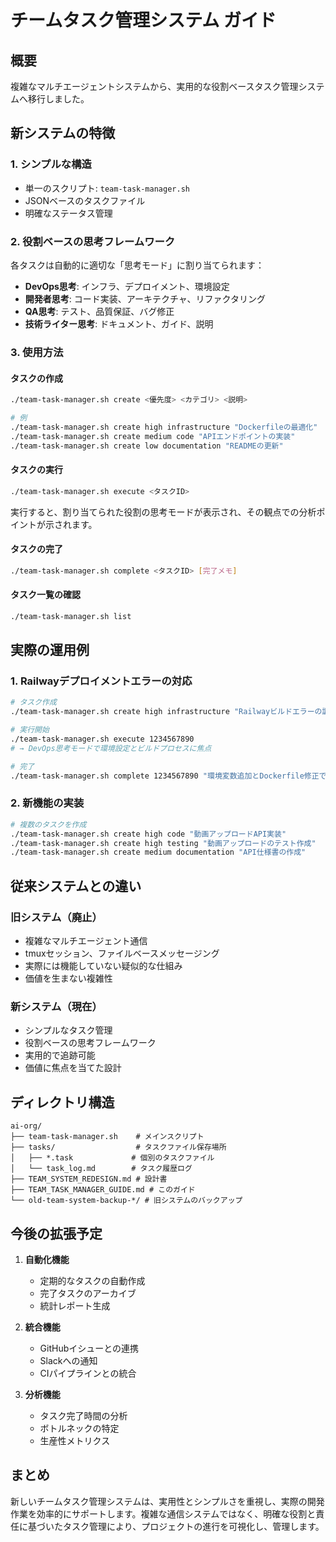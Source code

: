 # チームタスク管理システム ガイド

## 概要
複雑なマルチエージェントシステムから、実用的な役割ベースタスク管理システムへ移行しました。

## 新システムの特徴

### 1. シンプルな構造
- 単一のスクリプト: `team-task-manager.sh`
- JSONベースのタスクファイル
- 明確なステータス管理

### 2. 役割ベースの思考フレームワーク
各タスクは自動的に適切な「思考モード」に割り当てられます：

- **DevOps思考**: インフラ、デプロイメント、環境設定
- **開発者思考**: コード実装、アーキテクチャ、リファクタリング
- **QA思考**: テスト、品質保証、バグ修正
- **技術ライター思考**: ドキュメント、ガイド、説明

### 3. 使用方法

#### タスクの作成
```bash
./team-task-manager.sh create <優先度> <カテゴリ> <説明>

# 例
./team-task-manager.sh create high infrastructure "Dockerfileの最適化"
./team-task-manager.sh create medium code "APIエンドポイントの実装"
./team-task-manager.sh create low documentation "READMEの更新"
```

#### タスクの実行
```bash
./team-task-manager.sh execute <タスクID>
```
実行すると、割り当てられた役割の思考モードが表示され、その観点での分析ポイントが示されます。

#### タスクの完了
```bash
./team-task-manager.sh complete <タスクID> [完了メモ]
```

#### タスク一覧の確認
```bash
./team-task-manager.sh list
```

## 実際の運用例

### 1. Railwayデプロイメントエラーの対応
```bash
# タスク作成
./team-task-manager.sh create high infrastructure "Railwayビルドエラーの調査と修正"

# 実行開始
./team-task-manager.sh execute 1234567890
# → DevOps思考モードで環境設定とビルドプロセスに焦点

# 完了
./team-task-manager.sh complete 1234567890 "環境変数追加とDockerfile修正で解決"
```

### 2. 新機能の実装
```bash
# 複数のタスクを作成
./team-task-manager.sh create high code "動画アップロードAPI実装"
./team-task-manager.sh create high testing "動画アップロードのテスト作成"
./team-task-manager.sh create medium documentation "API仕様書の作成"
```

## 従来システムとの違い

### 旧システム（廃止）
- 複雑なマルチエージェント通信
- tmuxセッション、ファイルベースメッセージング
- 実際には機能していない疑似的な仕組み
- 価値を生まない複雑性

### 新システム（現在）
- シンプルなタスク管理
- 役割ベースの思考フレームワーク
- 実用的で追跡可能
- 価値に焦点を当てた設計

## ディレクトリ構造
```
ai-org/
├── team-task-manager.sh    # メインスクリプト
├── tasks/                  # タスクファイル保存場所
│   ├── *.task             # 個別のタスクファイル
│   └── task_log.md        # タスク履歴ログ
├── TEAM_SYSTEM_REDESIGN.md # 設計書
├── TEAM_TASK_MANAGER_GUIDE.md # このガイド
└── old-team-system-backup-*/ # 旧システムのバックアップ
```

## 今後の拡張予定

1. **自動化機能**
   - 定期的なタスクの自動作成
   - 完了タスクのアーカイブ
   - 統計レポート生成

2. **統合機能**
   - GitHubイシューとの連携
   - Slackへの通知
   - CIパイプラインとの統合

3. **分析機能**
   - タスク完了時間の分析
   - ボトルネックの特定
   - 生産性メトリクス

## まとめ
新しいチームタスク管理システムは、実用性とシンプルさを重視し、実際の開発作業を効率的にサポートします。複雑な通信システムではなく、明確な役割と責任に基づいたタスク管理により、プロジェクトの進行を可視化し、管理します。